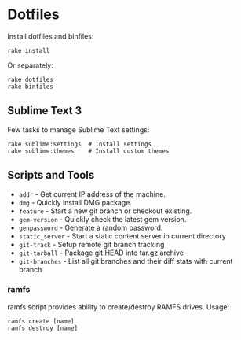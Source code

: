 # Dotfiles

Install dotfiles and binfiles:

```
rake install
```

Or separately:

```
rake dotfiles
rake binfiles
```

## Sublime Text 3

Few tasks to manage Sublime Text settings:

```
rake sublime:settings  # Install settings
rake sublime:themes    # Install custom themes
```

## Scripts and Tools

- `addr` - Get current IP address of the machine.
- `dmg` - Quickly install DMG package.
- `feature` - Start a new git branch or checkout existing.
- `gem-version` - Quickly check the latest gem version.
- `genpassword` - Generate a random password.
- `static_server` - Start a static content server in current directory
- `git-track` - Setup remote git branch tracking
- `git-tarball` - Package git HEAD into tar.gz archive
- `git-branches` - List all git branches and their diff stats with current branch

### ramfs

ramfs script provides ability to create/destroy RAMFS drives. Usage:

```
ramfs create [name]
ramfs destroy [name]
```